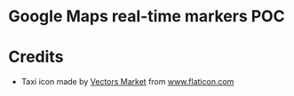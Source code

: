 # Google Maps real-time markers POC

# Credits

* Taxi icon made by [Vectors Market](https://www.flaticon.com/authors/vectors-market) from www.flaticon.com
